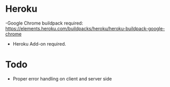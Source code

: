 # Heroku

-Google Chrome buildpack required: https://elements.heroku.com/buildpacks/heroku/heroku-buildpack-google-chrome

- Heroku Add-on required.

# Todo

- Proper error handling on client and server side
